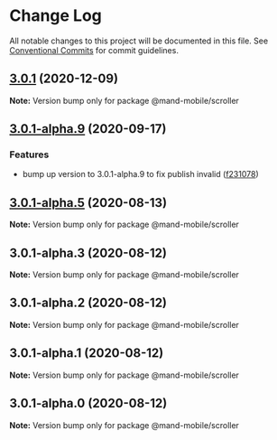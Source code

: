 # Change Log

All notable changes to this project will be documented in this file.
See [Conventional Commits](https://conventionalcommits.org) for commit guidelines.

## [3.0.1](https://github.com/mand-mobile/mand-mobile-next/compare/v3.0.1-alpha.9...v3.0.1) (2020-12-09)

**Note:** Version bump only for package @mand-mobile/scroller





## [3.0.1-alpha.9](https://github.com/mand-mobile/mand-mobile-next/compare/v3.0.1-alpha.8...v3.0.1-alpha.9) (2020-09-17)


### Features

* bump up version to 3.0.1-alpha.9 to fix publish invalid ([f231078](https://github.com/mand-mobile/mand-mobile-next/commit/f231078574e747803fa297e4be792994c7fc7b71))





## [3.0.1-alpha.5](https://github.com/mand-mobile/mand-mobile-next/compare/v3.0.1-alpha.4...v3.0.1-alpha.5) (2020-08-13)

**Note:** Version bump only for package @mand-mobile/scroller





## 3.0.1-alpha.3 (2020-08-12)

**Note:** Version bump only for package @mand-mobile/scroller





## 3.0.1-alpha.2 (2020-08-12)

**Note:** Version bump only for package @mand-mobile/scroller





## 3.0.1-alpha.1 (2020-08-12)

**Note:** Version bump only for package @mand-mobile/scroller





## 3.0.1-alpha.0 (2020-08-12)

**Note:** Version bump only for package @mand-mobile/scroller
